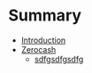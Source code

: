 # Summary

* [Introduction](README.md)
* [Zerocash](zerocash/README.md)
     * [sdfgsdfgsdfg](zerocash/something.md)
